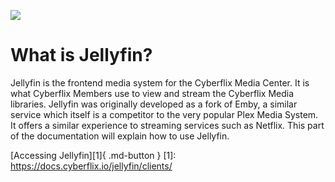 ![](https://www.cyberflix.io/archive/assets/images/Titles/Cyberflix-Jellyfin-Light.png)

# What is Jellyfin?
Jellyfin is the frontend media system for the Cyberflix Media Center. It is what Cyberflix Members use to view and stream the Cyberflix Media libraries. Jellyfin was originally developed as a fork of Emby, a similar service which itself is a competitor to the very popular Plex Media System. It offers a similar experience to streaming services such as Netflix. This part of the documentation will explain how to use Jellyfin.

[Accessing Jellyfin][1]{ .md-button }
[1]: https://docs.cyberflix.io/jellyfin/clients/
